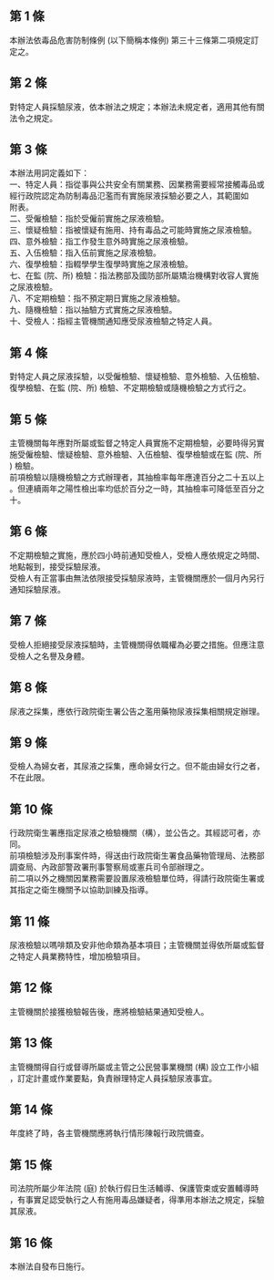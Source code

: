 第 1 條
-------
本辦法依毒品危害防制條例 (以下簡稱本條例) 第三十三條第二項規定訂  
定之。

第 2 條
-------
對特定人員採驗尿液，依本辦法之規定；本辦法未規定者，適用其他有關  
法令之規定。

第 3 條
-------
本辦法用詞定義如下：  
一、特定人員：指從事與公共安全有關業務、因業務需要經常接觸毒品或  
    經行政院認定為防制毒品氾濫而有實施尿液採驗必要之人，其範圍如  
    附表。  
二、受僱檢驗：指於受僱前實施之尿液檢驗。  
三、懷疑檢驗：指被懷疑有施用、持有毒品之可能時實施之尿液檢驗。  
四、意外檢驗：指工作發生意外時實施之尿液檢驗。  
五、入伍檢驗：指入伍前實施之尿液檢驗。  
六、復學檢驗：指輟學學生復學時實施之尿液檢驗。  
七、在監 (院、所) 檢驗：指法務部及國防部所屬矯治機構對收容人實施  
    之尿液檢驗。  
八、不定期檢驗：指不預定期日實施之尿液檢驗。  
九、隨機檢驗：指以抽驗方式實施之尿液檢驗。  
十、受檢人：指經主管機關通知應受尿液檢驗之特定人員。

第 4 條
-------
對特定人員之尿液採驗，以受僱檢驗、懷疑檢驗、意外檢驗、入伍檢驗、  
復學檢驗、在監 (院、所) 檢驗、不定期檢驗或隨機檢驗之方式行之。

第 5 條
-------
主管機關每年應對所屬或監督之特定人員實施不定期檢驗，必要時得另實  
施受僱檢驗、懷疑檢驗、意外檢驗、入伍檢驗、復學檢驗或在監 (院、所  
) 檢驗。  
前項檢驗以隨機檢驗之方式辦理者，其抽檢率每年應達百分之二十五以上  
。但連續兩年之陽性檢出率均低於百分之一時，其抽檢率可降低至百分之  
十。

第 6 條
-------
不定期檢驗之實施，應於四小時前通知受檢人，受檢人應依規定之時間、  
地點報到，接受採驗尿液。  
受檢人有正當事由無法依限接受採驗尿液時，主管機關應於一個月內另行  
通知採驗尿液。

第 7 條
-------
受檢人拒絕接受尿液採驗時，主管機關得依職權為必要之措施。但應注意  
受檢人之名譽及身體。

第 8 條
-------
尿液之採集，應依行政院衛生署公告之濫用藥物尿液採集相關規定辦理。

第 9 條
-------
受檢人為婦女者，其尿液之採集，應命婦女行之。但不能由婦女行之者，  
不在此限。

第 10 條
--------
行政院衛生署應指定尿液之檢驗機關（構），並公告之。其經認可者，亦  
同。  
前項檢驗涉及刑事案件時，得送由行政院衛生署食品藥物管理局、法務部  
調查局、內政部警政署刑事警察局或憲兵司令部辦理之。  
前二項以外之機關因業務需要設置尿液檢驗單位時，得請行政院衛生署或  
其指定之衛生機關予以協助訓練及指導。

第 11 條
--------
尿液檢驗以嗎啡類及安非他命類為基本項目；主管機關並得依所屬或監督  
之特定人員業務特性，增加檢驗項目。

第 12 條
--------
主管機關於接獲檢驗報告後，應將檢驗結果通知受檢人。

第 13 條
--------
主管機關得自行或督導所屬或主管之公民營事業機關 (構) 設立工作小組  
，訂定計畫或作業要點，負責辦理特定人員採驗尿液事宜。

第 14 條
--------
年度終了時，各主管機關應將執行情形陳報行政院備查。

第 15 條
--------
司法院所屬少年法院 (庭) 於執行假日生活輔導、保護管束或安置輔導時  
，有事實足認受執行之人有施用毒品嫌疑者，得準用本辦法之規定，採驗  
其尿液。

第 16 條
--------
本辦法自發布日施行。

